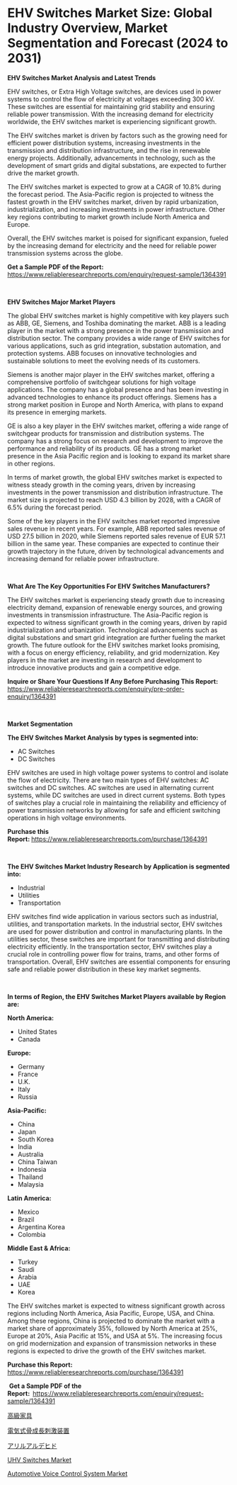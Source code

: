 <p><h1>EHV Switches Market Size: Global Industry Overview, Market Segmentation and Forecast (2024 to 2031)</h1></p><p><strong>EHV Switches Market Analysis and Latest Trends</strong></p>
<p><p>EHV switches, or Extra High Voltage switches, are devices used in power systems to control the flow of electricity at voltages exceeding 300 kV. These switches are essential for maintaining grid stability and ensuring reliable power transmission. With the increasing demand for electricity worldwide, the EHV switches market is experiencing significant growth.</p><p>The EHV switches market is driven by factors such as the growing need for efficient power distribution systems, increasing investments in the transmission and distribution infrastructure, and the rise in renewable energy projects. Additionally, advancements in technology, such as the development of smart grids and digital substations, are expected to further drive the market growth.</p><p>The EHV switches market is expected to grow at a CAGR of 10.8% during the forecast period. The Asia-Pacific region is projected to witness the fastest growth in the EHV switches market, driven by rapid urbanization, industrialization, and increasing investments in power infrastructure. Other key regions contributing to market growth include North America and Europe.</p><p>Overall, the EHV switches market is poised for significant expansion, fueled by the increasing demand for electricity and the need for reliable power transmission systems across the globe.</p></p>
<p><strong>Get a Sample PDF of the Report:&nbsp;</strong> <a href="https://www.reliableresearchreports.com/enquiry/request-sample/1364391">https://www.reliableresearchreports.com/enquiry/request-sample/1364391</a></p>
<p>&nbsp;</p>
<p><strong>EHV Switches Major Market Players</strong></p>
<p><p>The global EHV switches market is highly competitive with key players such as ABB, GE, Siemens, and Toshiba dominating the market. ABB is a leading player in the market with a strong presence in the power transmission and distribution sector. The company provides a wide range of EHV switches for various applications, such as grid integration, substation automation, and protection systems. ABB focuses on innovative technologies and sustainable solutions to meet the evolving needs of its customers.</p><p>Siemens is another major player in the EHV switches market, offering a comprehensive portfolio of switchgear solutions for high voltage applications. The company has a global presence and has been investing in advanced technologies to enhance its product offerings. Siemens has a strong market position in Europe and North America, with plans to expand its presence in emerging markets.</p><p>GE is also a key player in the EHV switches market, offering a wide range of switchgear products for transmission and distribution systems. The company has a strong focus on research and development to improve the performance and reliability of its products. GE has a strong market presence in the Asia Pacific region and is looking to expand its market share in other regions.</p><p>In terms of market growth, the global EHV switches market is expected to witness steady growth in the coming years, driven by increasing investments in the power transmission and distribution infrastructure. The market size is projected to reach USD 4.3 billion by 2028, with a CAGR of 6.5% during the forecast period.</p><p>Some of the key players in the EHV switches market reported impressive sales revenue in recent years. For example, ABB reported sales revenue of USD 27.5 billion in 2020, while Siemens reported sales revenue of EUR 57.1 billion in the same year. These companies are expected to continue their growth trajectory in the future, driven by technological advancements and increasing demand for reliable power infrastructure.</p></p>
<p>&nbsp;</p>
<p><strong>What Are The Key Opportunities For EHV Switches Manufacturers?</strong></p>
<p><p>The EHV switches market is experiencing steady growth due to increasing electricity demand, expansion of renewable energy sources, and growing investments in transmission infrastructure. The Asia-Pacific region is expected to witness significant growth in the coming years, driven by rapid industrialization and urbanization. Technological advancements such as digital substations and smart grid integration are further fueling the market growth. The future outlook for the EHV switches market looks promising, with a focus on energy efficiency, reliability, and grid modernization. Key players in the market are investing in research and development to introduce innovative products and gain a competitive edge.</p></p>
<p><strong>Inquire or Share Your Questions If Any Before Purchasing This Report:</strong> <a href="https://www.reliableresearchreports.com/enquiry/pre-order-enquiry/1364391">https://www.reliableresearchreports.com/enquiry/pre-order-enquiry/1364391</a></p>
<p>&nbsp;</p>
<p><strong>Market Segmentation</strong></p>
<p><strong>The EHV Switches Market Analysis by types is segmented into:</strong></p>
<p><ul><li>AC Switches</li><li>DC Switches</li></ul></p>
<p><p>EHV switches are used in high voltage power systems to control and isolate the flow of electricity. There are two main types of EHV switches: AC switches and DC switches. AC switches are used in alternating current systems, while DC switches are used in direct current systems. Both types of switches play a crucial role in maintaining the reliability and efficiency of power transmission networks by allowing for safe and efficient switching operations in high voltage environments.</p></p>
<p><strong>Purchase this Report:&nbsp;</strong><a href="https://www.reliableresearchreports.com/purchase/1364391">https://www.reliableresearchreports.com/purchase/1364391</a></p>
<p>&nbsp;</p>
<p><strong>The EHV Switches Market Industry Research by Application is segmented into:</strong></p>
<p><ul><li>Industrial</li><li>Utilities</li><li>Transportation</li></ul></p>
<p><p>EHV switches find wide application in various sectors such as industrial, utilities, and transportation markets. In the industrial sector, EHV switches are used for power distribution and control in manufacturing plants. In the utilities sector, these switches are important for transmitting and distributing electricity efficiently. In the transportation sector, EHV switches play a crucial role in controlling power flow for trains, trams, and other forms of transportation. Overall, EHV switches are essential components for ensuring safe and reliable power distribution in these key market segments.</p></p>
<p>&nbsp;</p>
<p><strong>In terms of Region, the EHV Switches Market Players available by Region are:</strong></p>
<p>
    <p> <strong> North America: </strong>
        <ul>
            <li>United States</li>
            <li>Canada</li>
        </ul>
        </p> 
    <p> <strong> Europe: </strong>
        <ul>
            <li>Germany</li>
            <li>France</li>
            <li>U.K.</li>
            <li>Italy</li>
            <li>Russia</li>
        </ul>
        </p> 
    <p> <strong> Asia-Pacific: </strong>
        <ul>
            <li>China</li>
            <li>Japan</li>
            <li>South Korea</li>
            <li>India</li>
            <li>Australia</li>
            <li>China Taiwan</li>
            <li>Indonesia</li>
            <li>Thailand</li>
            <li>Malaysia</li>
        </ul>
        </p> 
    <p> <strong> Latin America: </strong>
        <ul>
            <li>Mexico</li>
            <li>Brazil</li>
            <li>Argentina Korea</li>
            <li>Colombia</li>
        </ul>
        </p> 
    <p> <strong> Middle East & Africa: </strong>
        <ul>
            <li>Turkey</li>
            <li>Saudi</li>
            <li>Arabia</li>
            <li>UAE</li>
            <li>Korea</li>
        </ul>
    </p>
    </p>
<p><p>The EHV switches market is expected to witness significant growth across regions including North America, Asia Pacific, Europe, USA, and China. Among these regions, China is projected to dominate the market with a market share of approximately 35%, followed by North America at 25%, Europe at 20%, Asia Pacific at 15%, and USA at 5%. The increasing focus on grid modernization and expansion of transmission networks in these regions is expected to drive the growth of the EHV switches market.</p></p>
<p><strong>Purchase this Report: </strong><a href="https://www.reliableresearchreports.com/purchase/1364391">https://www.reliableresearchreports.com/purchase/1364391</a></p>
<p>&nbsp;<strong>Get a Sample PDF of the Report:&nbsp;&nbsp;</strong><a href="https://www.reliableresearchreports.com/enquiry/request-sample/1364391">https://www.reliableresearchreports.com/enquiry/request-sample/1364391</a></p>
<p><strong></strong></p>
<p><p><a href="https://github.com/vtbvgl20191192/Market-Research-Report-List-1/blob/main/188569516947.md">高級家具</a></p><p><a href="https://medium.com/@amarart56456/%E9%9B%BB%E6%B0%97%E9%AA%A8%E6%88%90%E9%95%B7%E5%88%BA%E6%BF%80%E8%A3%85%E7%BD%AE%E3%81%AE%E5%B8%82%E5%A0%B4%E3%82%B7%E3%82%A7%E3%82%A2%E3%81%AE%E5%A4%89%E5%8C%96%E3%81%A8%E5%B8%82%E5%A0%B4%E6%88%90%E9%95%B7%E3%83%88%E3%83%AC%E3%83%B3%E3%83%89-2024%E5%B9%B4-2031%E5%B9%B4-5846acc53a33">電気式骨成長刺激装置</a></p><p><a href="https://medium.com/@camerondowd204/%E3%82%A2%E3%83%AA%E3%83%AB%E3%82%A2%E3%83%AB%E3%83%87%E3%83%92%E3%83%89%E5%B8%82%E5%A0%B4%E3%81%AE%E8%A6%8F%E6%A8%A1%E3%81%8A%E3%82%88%E3%81%B3%E5%B8%82%E5%A0%B4%E5%8B%95%E5%90%91-%E5%AE%8C%E5%85%A8%E3%81%AA%E7%94%A3%E6%A5%AD%E6%A6%82%E8%A6%81-2024%E5%B9%B4%E3%81%8B%E3%82%892031%E5%B9%B4-5bb496a2c0f3">アリルアルデヒド</a></p><p><a href="https://github.com/mbisetmhermsr/Market-Research-Report-List-1/blob/main/uhv-switches-market.md">UHV Switches Market</a></p><p><a href="https://issuu.com/reportprime-2/docs/automotive-voice-control-system-market-size-2030.p">Automotive Voice Control System Market</a></p></p>